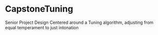 # CapstoneTuning
Senior Project Design Centered around a Tuning algorithm, adjusting from equal temperament to just intonation
